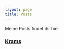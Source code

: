 ```yaml
---
layout: page
title: Posts
---
```


Meine Posts findet ihr hier

### [Krams](October22/October22 "Versuche es doch mal")
